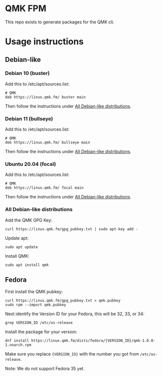 # QMK FPM

This repo exists to generate packages for the QMK cli.

# Usage instructions

## Debian-like

### Debian 10 (buster)

Add this to /etc/apt/sources.list:

    # QMK
    deb https://linux.qmk.fm/ buster main

Then follow the instructions under [All Debian-like distributions](all-debian-like-distributions).

### Debian 11 (bullseye)

Add this to /etc/apt/sources.list:

    # QMK
    deb https://linux.qmk.fm/ bullseye main

Then follow the instructions under [All Debian-like distributions](all-debian-like-distributions).

### Ubuntu 20.04 (focal)

Add this to /etc/apt/sources.list:

    # QMK
    deb https://linux.qmk.fm/ focal main

Then follow the instructions under [All Debian-like distributions](all-debian-like-distributions).

### All Debian-like distributions

Add the QMK GPG Key:

    curl https://linux.qmk.fm/gpg_pubkey.txt | sudo apt-key add -

Update apt:

    sudo apt update

Install QMK:

    sudo apt install qmk

## Fedora

First install the QMK pubkey:

    curl https://linux.qmk.fm/gpg_pubkey.txt > qmk.pubkey
    sudo rpm --import qmk.pubkey

Next identify the Version ID for your Fedora, this will be 32, 33, or 34:

    grep VERSION_ID /etc/os-release

Install the package for your version:

    dnf install https://linux.qmk.fm/dists/fedora/{VERSION_ID}/qmk-1.0.0-1.noarch.rpm

Make sure you replace `{VERSION_ID}` with the number you got from `/etc/os-release`.

Note: We do not support Fedora 35 yet.
